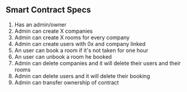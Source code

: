 ## Smart Contract Specs

1. Has an admin/owner
2. Admin can create X companies
3. Admin can create X rooms for every company
4. Admin can create users with 0x and company linked
5. An user can book a room if it's not taken for one hour
6. An user can unbook a room he booked
7. Admin can delete companies and it will delete their users and their rooms
8. Admin can delete users and it will delete their booking
9. Admin can transfer ownership of contract
